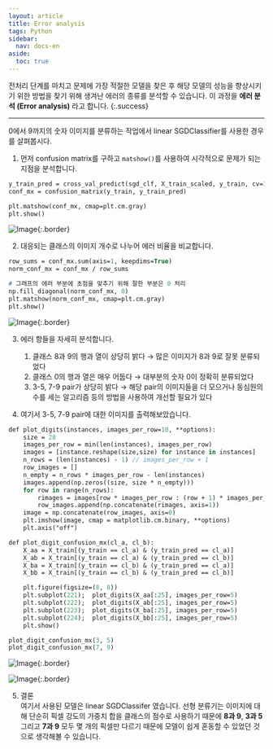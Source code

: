 ```yaml
---
layout: article
title: Error analysis
tags: Python
sidebar:
  nav: docs-en
aside:
  toc: true
---
```


전처리 단계를 마치고 문제에 가장 적절한 모델을 찾은 후 해당 모델의 성능을 향상시키기 위한 방법을 찾기 위해 생겨난 에러의 종류를 분석할 수 있습니다. 이 과정을 **에러 분석 (Error analysis)** 라고 합니다.
{:.success}

<!--more-->

---

0에서 9까지의 숫자 이미지를 분류하는 작업에서 linear SGDClassifier를 사용한 경우를 살펴봅시다. <br>

1. 먼저 confusion matrix를 구하고 `matshow()`를 사용하여 시각적으로 문제가 되는 지점을 분석합니다. <br>

```p
y_train_pred = cross_val_predict(sgd_clf, X_train_scaled, y_train, cv=3)
conf_mx = confusion_matrix(y_train, y_train_pred)

plt.matshow(conf_mx, cmap=plt.cm.gray)
plt.show()
```

![Image](https://raw.githubusercontent.com/djy-git/djy-git.github.io/master/_posts/assets/all_conf_mat.png){:.border} <br>

2. 대응되는 클래스의 이미지 개수로 나누어 에러 비율을 비교합니다. <br>

```p
row_sums = conf_mx.sum(axis=1, keepdims=True)
norm_conf_mx = conf_mx / row_sums

# 그래프의 에러 부분에 초점을 맞추기 위해 잘한 부분은 0 처리
np.fill_diagonal(norm_conf_mx, 0)
plt.matshow(norm_conf_mx, cmap=plt.cm.gray)
plt.show()
```

![Image](https://raw.githubusercontent.com/djy-git/djy-git.github.io/master/_posts/assets/diag_conf_mat.png){:.border} <br>

3. 에러 항들을 자세히 분석합니다. <br>
    1) 클래스 8과 9의 행과 열이 상당히 밝다
        → 많은 이미지가 8과 9로 잘못 분류되었다
    2) 클래스 0의 행과 열은 매우 어둡다
        → 대부분의 숫자 0이 정확히 분류되었다
    3) 3-5, 7-9 pair가 상당히 밝다
        → 해당 pair의 이미지들을 더 모으거나 동심원의 수를 세는 알고리즘 등의 방법을 사용하여 개선할 필요가 있다

4. 여기서 3-5, 7-9 pair에 대한 이미지를 출력해보았습니다.

```p
def plot_digits(instances, images_per_row=10, **options):
    size = 28
    images_per_row = min(len(instances), images_per_row)
    images = [instance.reshape(size,size) for instance in instances]
    n_rows = (len(instances) - 1) // images_per_row + 1
    row_images = []
    n_empty = n_rows * images_per_row - len(instances)
    images.append(np.zeros((size, size * n_empty)))
    for row in range(n_rows):
        rimages = images[row * images_per_row : (row + 1) * images_per_row]
        row_images.append(np.concatenate(rimages, axis=1))
    image = np.concatenate(row_images, axis=0)
    plt.imshow(image, cmap = matplotlib.cm.binary, **options)
    plt.axis("off")

def plot_digit_confusion_mx(cl_a, cl_b):
    X_aa = X_train[(y_train == cl_a) & (y_train_pred == cl_a)]
    X_ab = X_train[(y_train == cl_a) & (y_train_pred == cl_b)]
    X_ba = X_train[(y_train == cl_b) & (y_train_pred == cl_a)]
    X_bb = X_train[(y_train == cl_b) & (y_train_pred == cl_b)]

    plt.figure(figsize=(8, 8))
    plt.subplot(221);  plot_digits(X_aa[:25], images_per_row=5)
    plt.subplot(222);  plot_digits(X_ab[:25], images_per_row=5)
    plt.subplot(223);  plot_digits(X_ba[:25], images_per_row=5)
    plt.subplot(224);  plot_digits(X_bb[:25], images_per_row=5)
    plt.show()

plot_digit_confusion_mx(3, 5)
plot_digit_confusion_mx(7, 9)
```

![Image](https://raw.githubusercontent.com/djy-git/djy-git.github.io/master/_posts/assets/35.png){:.border} <br>

![Image](https://raw.githubusercontent.com/djy-git/djy-git.github.io/master/_posts/assets/79.png){:.border} <br>

5. 결론 <br>
여기서 사용된 모델은 linear SGDClassifer 였습니다. 선형 분류기는 이미지에 대해 단순히 픽셀 강도의 가중치 합을 클래스의 점수로 사용하기 때문에 **8과 9**, **3과 5** 그리고 **7과 9** 모두 몇 개의 픽셀만 다르기 때문에 모델이 쉽게 혼동할 수 있었던 것으로 생각해볼 수 있습니다. <br>
